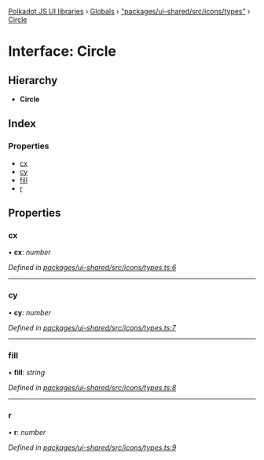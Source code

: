 [Polkadot JS UI libraries](../README.md) › [Globals](../globals.md) › ["packages/ui-shared/src/icons/types"](../modules/_packages_ui_shared_src_icons_types_.md) › [Circle](_packages_ui_shared_src_icons_types_.circle.md)

# Interface: Circle

## Hierarchy

* **Circle**

## Index

### Properties

* [cx](_packages_ui_shared_src_icons_types_.circle.md#cx)
* [cy](_packages_ui_shared_src_icons_types_.circle.md#cy)
* [fill](_packages_ui_shared_src_icons_types_.circle.md#fill)
* [r](_packages_ui_shared_src_icons_types_.circle.md#r)

## Properties

###  cx

• **cx**: *number*

*Defined in [packages/ui-shared/src/icons/types.ts:6](https://github.com/polkadot-js/ui/blob/3610d1b9/packages/ui-shared/src/icons/types.ts#L6)*

___

###  cy

• **cy**: *number*

*Defined in [packages/ui-shared/src/icons/types.ts:7](https://github.com/polkadot-js/ui/blob/3610d1b9/packages/ui-shared/src/icons/types.ts#L7)*

___

###  fill

• **fill**: *string*

*Defined in [packages/ui-shared/src/icons/types.ts:8](https://github.com/polkadot-js/ui/blob/3610d1b9/packages/ui-shared/src/icons/types.ts#L8)*

___

###  r

• **r**: *number*

*Defined in [packages/ui-shared/src/icons/types.ts:9](https://github.com/polkadot-js/ui/blob/3610d1b9/packages/ui-shared/src/icons/types.ts#L9)*
